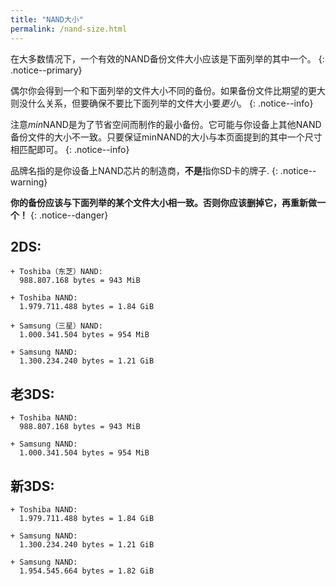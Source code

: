 ```yaml
---
title: "NAND大小"
permalink: /nand-size.html
---
```


在大多数情况下，一个有效的NAND备份文件大小应该是下面列举的其中一个。
{: .notice--primary}

偶尔你会得到一个和下面列举的文件大小不同的备份。如果备份文件比期望的更大则没什么关系，但要确保不要比下面列举的文件大小要*更小*。
{: .notice--info}

注意*min*NAND是为了节省空间而制作的最小备份。它可能与你设备上其他NAND备份文件的大小不一致。只要保证minNAND的大小与本页面提到的其中一个尺寸相匹配即可。
{: .notice--info}

品牌名指的是你设备上NAND芯片的制造商，**不是**指你SD卡的牌子.
{: .notice--warning}

**你的备份应该与下面列举的某个文件大小相一致。否则你应该删掉它，再重新做一个！**
{: .notice--danger}

## 2DS:    

    + Toshiba（东芝）NAND:     
      988.807.168 bytes = 943 MiB    

    + Toshiba NAND:    
      1.979.711.488 bytes = 1.84 GiB    

    + Samsung（三星）NAND:    
      1.000.341.504 bytes = 954 MiB    

    + Samsung NAND:    
      1.300.234.240 bytes = 1.21 GiB    

## 老3DS:    

    + Toshiba NAND:     
      988.807.168 bytes = 943 MiB    

    + Samsung NAND:    
      1.000.341.504 bytes = 954 MiB    

## 新3DS:    

    + Toshiba NAND:    
      1.979.711.488 bytes = 1.84 GiB    

    + Samsung NAND:    
      1.300.234.240 bytes = 1.21 GiB    

    + Samsung NAND:
      1.954.545.664 bytes = 1.82 GiB
